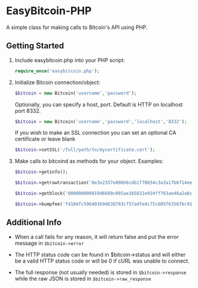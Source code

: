 EasyBitcoin-PHP
===============

A simple class for making calls to Bitcoin's API using PHP.

Getting Started
---------------
1. Include easybitcoin.php into your PHP script:

    ```php
    require_once('easybitcoin.php');
    ```
2. Initialize Bitcoin connection/object:

    ```php
    $bitcoin = new Bitcoin('username','password');
    ```

    Optionally, you can specify a host, port. Default is HTTP on localhost port 8332.

    ```php
    $bitcoin = new Bitcoin('username','password','localhost','8332');
    ```

    If you wish to make an SSL connection you can set an optional CA certificate or leave blank
    ```php
    $bitcoin->setSSL('/full/path/to/mycertificate.cert');
    ````

3. Make calls to bitcoind as methods for your object. Examples:

    ```php
    $bitcoin->getinfo();
    
    $bitcoin->getrawtransaction('0e3e2357e806b6cdb1f70b54c3a3a17b6714ee1f0e68bebb44a74b1efd512098',1);
    
    $bitcoin->getblock('000000000019d6689c085ae165831e934ff763ae46a2a6c172b3f1b60a8ce26f');
   
    $bitcoin->bumpfee('f4184fc596403b9d638783cf57adfe4c75c605f6356fbc91338530e9831e9e16', ["fee_rate" => 50]);
    ```

Additional Info
---------------
* When a call fails for any reason, it will return false and put the error message in `$bitcoin->error`

* The HTTP status code can be found in $bitcoin->status and will either be a valid HTTP status code or will be 0 if cURL was unable to connect.

* The full response (not usually needed) is stored in `$bitcoin->response` while the raw JSON is stored in `$bitcoin->raw_response`
